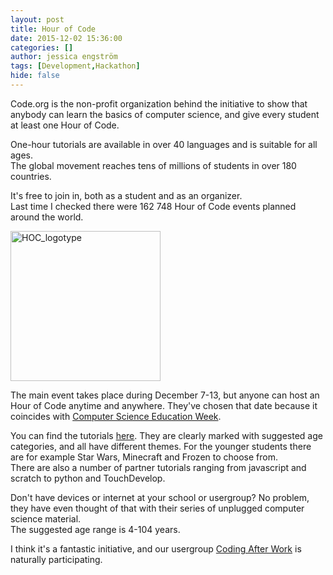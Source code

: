 ```yaml
---
layout: post
title: Hour of Code
date: 2015-12-02 15:36:00
categories: []
author: jessica engström
tags: [Development,Hackathon]
hide: false
---
```

<p>Code.org is the non-profit organization behind the initiative to show that anybody can learn the basics of computer science, and give every student at least one Hour of Code.</p> <p>One-hour tutorials are available in over 40 languages and is suitable for all ages.<br>The global movement reaches tens of millions of students in over 180 countries.</p> <p>It's free to join in, both as a student and as an organizer.<br>Last time I checked there were 162 748 Hour of Code events planned around the world.</p> <p><a href="/PostImages/HourOfCode_logo_RGBJPG_1.jpg"><img title="HOC_logotype" style="border-top: 0px; border-right: 0px; background-image: none; border-bottom: 0px; padding-top: 0px; padding-left: 0px; border-left: 0px; display: inline; padding-right: 0px" border="0" alt="HOC_logotype" src="/PostImages/HourOfCode_logo_RGBJPG_thumb_1.jpg" width="240" height="240"></a></p> <p>The main event takes place during December 7-13, but anyone can host an Hour of Code anytime and anywhere. They've chosen that date because it coincides with <a href="http://csedweek.org/" target="_blank">Computer Science Education Week</a>.</p> <p>You can find the tutorials <a href="https://uk.code.org/learn" target="_blank">here</a>. They are clearly marked with suggested age categories, and all have different themes. For the younger students there are for example Star Wars, Minecraft and Frozen to choose from.<br>There are also a number of partner tutorials ranging from javascript and scratch to python and TouchDevelop.</p> <p>Don't have devices or internet at your school or usergroup? No problem, they have even thought of that with their series of unplugged computer science material.<br>The suggested age range is 4-104 years.</p> <p>I think it's a fantastic initiative, and our usergroup <a href="http://www.codingafterwork.com" target="_blank">Coding After Work</a> is naturally participating.</p>

